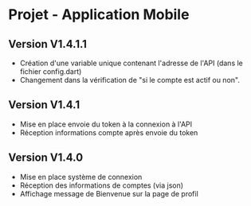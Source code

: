 # Projet - Application Mobile

## Version V1.4.1.1
- Création d'une variable unique contenant l'adresse de l'API (dans le fichier config.dart)
- Changement dans la vérification de "si le compte est actif ou non".

## Version V1.4.1
- Mise en place envoie du token à la connexion à l'API
- Réception informations compte après envoie du token

## Version V1.4.0
- Mise en place système de connexion
- Réception des informations de comptes (via json)
- Affichage message de Bienvenue sur la page de profil
